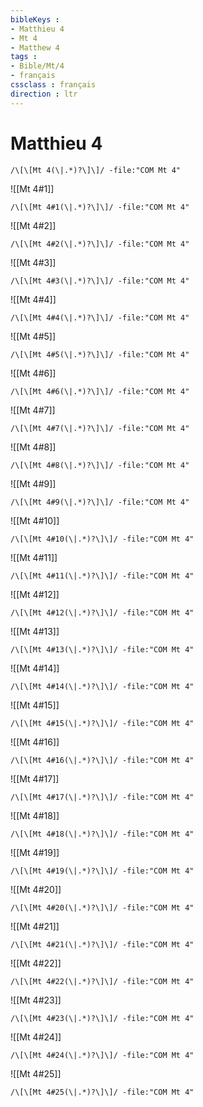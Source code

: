 ```yaml
---
bibleKeys : 
- Matthieu 4
- Mt 4
- Matthew 4
tags : 
- Bible/Mt/4
- français
cssclass : français
direction : ltr
---
```


# Matthieu 4

```query
/\[\[Mt 4(\|.*)?\]\]/ -file:"COM Mt 4"
```



![[Mt 4#1]]

```query
/\[\[Mt 4#1(\|.*)?\]\]/ -file:"COM Mt 4"
```

![[Mt 4#2]]

```query
/\[\[Mt 4#2(\|.*)?\]\]/ -file:"COM Mt 4"
```

![[Mt 4#3]]

```query
/\[\[Mt 4#3(\|.*)?\]\]/ -file:"COM Mt 4"
```

![[Mt 4#4]]

```query
/\[\[Mt 4#4(\|.*)?\]\]/ -file:"COM Mt 4"
```

![[Mt 4#5]]

```query
/\[\[Mt 4#5(\|.*)?\]\]/ -file:"COM Mt 4"
```

![[Mt 4#6]]

```query
/\[\[Mt 4#6(\|.*)?\]\]/ -file:"COM Mt 4"
```

![[Mt 4#7]]

```query
/\[\[Mt 4#7(\|.*)?\]\]/ -file:"COM Mt 4"
```

![[Mt 4#8]]

```query
/\[\[Mt 4#8(\|.*)?\]\]/ -file:"COM Mt 4"
```

![[Mt 4#9]]

```query
/\[\[Mt 4#9(\|.*)?\]\]/ -file:"COM Mt 4"
```

![[Mt 4#10]]

```query
/\[\[Mt 4#10(\|.*)?\]\]/ -file:"COM Mt 4"
```

![[Mt 4#11]]

```query
/\[\[Mt 4#11(\|.*)?\]\]/ -file:"COM Mt 4"
```

![[Mt 4#12]]

```query
/\[\[Mt 4#12(\|.*)?\]\]/ -file:"COM Mt 4"
```

![[Mt 4#13]]

```query
/\[\[Mt 4#13(\|.*)?\]\]/ -file:"COM Mt 4"
```

![[Mt 4#14]]

```query
/\[\[Mt 4#14(\|.*)?\]\]/ -file:"COM Mt 4"
```

![[Mt 4#15]]

```query
/\[\[Mt 4#15(\|.*)?\]\]/ -file:"COM Mt 4"
```

![[Mt 4#16]]

```query
/\[\[Mt 4#16(\|.*)?\]\]/ -file:"COM Mt 4"
```

![[Mt 4#17]]

```query
/\[\[Mt 4#17(\|.*)?\]\]/ -file:"COM Mt 4"
```

![[Mt 4#18]]

```query
/\[\[Mt 4#18(\|.*)?\]\]/ -file:"COM Mt 4"
```

![[Mt 4#19]]

```query
/\[\[Mt 4#19(\|.*)?\]\]/ -file:"COM Mt 4"
```

![[Mt 4#20]]

```query
/\[\[Mt 4#20(\|.*)?\]\]/ -file:"COM Mt 4"
```

![[Mt 4#21]]

```query
/\[\[Mt 4#21(\|.*)?\]\]/ -file:"COM Mt 4"
```

![[Mt 4#22]]

```query
/\[\[Mt 4#22(\|.*)?\]\]/ -file:"COM Mt 4"
```

![[Mt 4#23]]

```query
/\[\[Mt 4#23(\|.*)?\]\]/ -file:"COM Mt 4"
```

![[Mt 4#24]]

```query
/\[\[Mt 4#24(\|.*)?\]\]/ -file:"COM Mt 4"
```

![[Mt 4#25]]

```query
/\[\[Mt 4#25(\|.*)?\]\]/ -file:"COM Mt 4"
```

